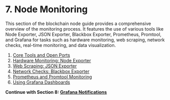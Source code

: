# 7. Node Monitoring

This section of the blockchain node guide provides a comprehensive overview of the monitoring process. It features the use of various tools like Node Exporter, JSON Exporter, Blackbox Exporter, Prometheus, Promtool, and Grafana for tasks such as hardware monitoring, web scraping, network checks, real-time monitoring, and data visualization.

1. [Core Tools and Open Ports](/docs/mainnet/complete-node-guide/monitoring/core-tools)
2. [Hardware Monitoring: Node Exporter](/docs/mainnet/complete-node-guide/monitoring/node-exporter)
3. [Web Scraping: JSON Exporter](/docs/mainnet/complete-node-guide/monitoring/json-exporter)
4. [Network Checks: Blackbox Exporter](/docs/mainnet/complete-node-guide/monitoring/blackbox-exporter)
5. [Prometheus and Promtool Monitoring](/docs/mainnet/complete-node-guide/monitoring/prometheus)
6. [Using Grafana Dashboards](/docs/mainnet/complete-node-guide/monitoring/grafana)

**Continue with Section 8: [Grafana Notifications](/docs/mainnet/complete-node-guide/8-notifications/)**
